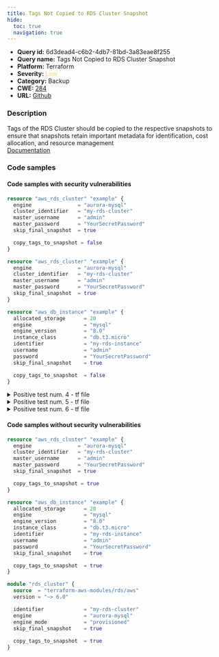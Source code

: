 ```yaml
---
title: Tags Not Copied to RDS Cluster Snapshot
hide:
  toc: true
  navigation: true
---
```


<style>
  .highlight .hll {
    background-color: #ff171742;
  }
  .md-content {
    max-width: 1100px;
    margin: 0 auto;
  }
</style>

-   **Query id:** 6d3dead4-c6b2-4db7-81bd-3a83eae8f255
-   **Query name:** Tags Not Copied to RDS Cluster Snapshot
-   **Platform:** Terraform
-   **Severity:** <span style="color:#edd57e">Low</span>
-   **Category:** Backup
-   **CWE:** <a href="https://cwe.mitre.org/data/definitions/284.html" onclick="newWindowOpenerSafe(event, 'https://cwe.mitre.org/data/definitions/284.html')">284</a>
-   **URL:** [Github](https://github.com/Checkmarx/kics/tree/master/assets/queries/terraform/aws/tags_not_copied_to_rds_cluster_snapshot)

### Description
Tags of the RDS Cluster should be copied to the respective snapshots to ensure that snapshots retain important metadata for identification, cost allocation, and resource management<br>
[Documentation](https://registry.terraform.io/providers/hashicorp/aws/latest/docs/resources/rds_cluster#copy_tags_to_snapshot)

### Code samples
#### Code samples with security vulnerabilities
```tf title="Positive test num. 1 - tf file" hl_lines="8"
resource "aws_rds_cluster" "example" {
  engine               = "aurora-mysql"
  cluster_identifier   = "my-rds-cluster"
  master_username      = "admin"
  master_password      = "YourSecretPassword"
  skip_final_snapshot  = true

  copy_tags_to_snapshot = false
}
```
```tf title="Positive test num. 2 - tf file" hl_lines="1"
resource "aws_rds_cluster" "example" {
  engine               = "aurora-mysql"
  cluster_identifier   = "my-rds-cluster"
  master_username      = "admin"
  master_password      = "YourSecretPassword"
  skip_final_snapshot  = true
}
```
```tf title="Positive test num. 3 - tf file" hl_lines="11"
resource "aws_db_instance" "example" {
  allocated_storage      = 20
  engine                 = "mysql"
  engine_version         = "8.0"
  instance_class         = "db.t3.micro"
  identifier             = "my-rds-instance"
  username               = "admin"
  password               = "YourSecretPassword"
  skip_final_snapshot    = true

  copy_tags_to_snapshot  = false
}

```
<details><summary>Positive test num. 4 - tf file</summary>

```tf hl_lines="1"
resource "aws_db_instance" "example" {
  allocated_storage      = 20
  engine                 = "mysql"
  engine_version         = "8.0"
  instance_class         = "db.t3.micro"
  identifier             = "my-rds-instance"
  username               = "admin"
  password               = "YourSecretPassword"
  skip_final_snapshot    = true
}

```
</details>
<details><summary>Positive test num. 5 - tf file</summary>

```tf hl_lines="9"
module "rds_cluster" {
  source  = "terraform-aws-modules/rds/aws"
  version = "~> 6.0"

  identifier             = "my-rds-cluster"
  engine                 = "aurora-mysql"
  engine_mode            = "provisioned"
  skip_final_snapshot    = true
  copy_tags_to_snapshot  = false
}

```
</details>
<details><summary>Positive test num. 6 - tf file</summary>

```tf hl_lines="1"
module "rds_cluster" {
  source  = "terraform-aws-modules/rds/aws"
  version = "~> 6.0"

  identifier             = "my-rds-cluster"
  engine                 = "aurora-mysql"
  engine_mode            = "provisioned"
  skip_final_snapshot    = true
}

```
</details>


#### Code samples without security vulnerabilities
```tf title="Negative test num. 1 - tf file"
resource "aws_rds_cluster" "example" {
  engine               = "aurora-mysql"
  cluster_identifier   = "my-rds-cluster"
  master_username      = "admin"
  master_password      = "YourSecretPassword"
  skip_final_snapshot  = true

  copy_tags_to_snapshot = true
}
```
```tf title="Negative test num. 2 - tf file"
resource "aws_db_instance" "example" {
  allocated_storage      = 20
  engine                 = "mysql"
  engine_version         = "8.0"
  instance_class         = "db.t3.micro"
  identifier             = "my-rds-instance"
  username               = "admin"
  password               = "YourSecretPassword"
  skip_final_snapshot    = true

  copy_tags_to_snapshot  = true
}

```
```tf title="Negative test num. 3 - tf file"
module "rds_cluster" {
  source  = "terraform-aws-modules/rds/aws"
  version = "~> 6.0"

  identifier             = "my-rds-cluster"
  engine                 = "aurora-mysql"
  engine_mode            = "provisioned"
  skip_final_snapshot    = true
  
  copy_tags_to_snapshot  = true
}

```

